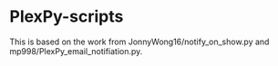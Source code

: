 # PlexPy-scripts

This is based on the work from JonnyWong16/notify_on_show.py and mp998/PlexPy_email_notifiation.py.
